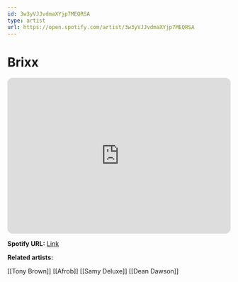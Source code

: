```yaml
---
id: 3w3yVJJvdmaXYjp7MEQRSA
type: artist
url: https://open.spotify.com/artist/3w3yVJJvdmaXYjp7MEQRSA
---
```

# Brixx

<iframe style="border-radius:12px" src="https://open.spotify.com/embed/artist/3w3yVJJvdmaXYjp7MEQRSA" width="100%" height="352" frameBorder="0" allowfullscreen="" allow="autoplay; clipboard-write; encrypted-media; fullscreen; picture-in-picture" loading="lazy"></iframe>

**Spotify URL:** [Link](https://open.spotify.com/artist/3w3yVJJvdmaXYjp7MEQRSA)

**Related artists:**

[[Tony Brown]]
[[Afrob]]
[[Samy Deluxe]]
[[Dean Dawson]]
